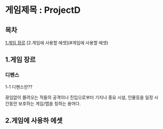 # 게임제목 : ProjectD
## 목차
[1.게임 장르](#게임-장르)
[2.게임에 사용할 에셋](#게임에 사용할 에셋)

## 1.게임 장르
### 디펜스
1-1 디펜스란??

끊임없이 몰려오는 적들의 공격이나 진입으로부터 기지나 중요 시설, 인물등을 일정 시간동안 보호하는 게임/맵을 칭하는 용어다.

## 2.게임에 사용하 에셋
